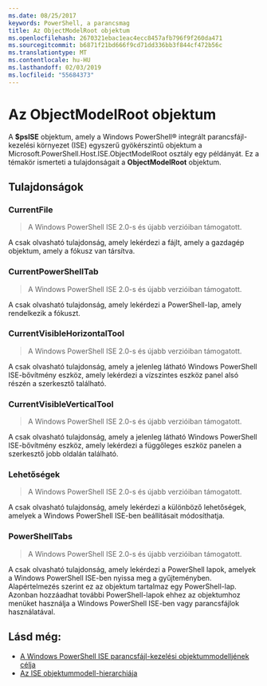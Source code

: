 ```yaml
---
ms.date: 08/25/2017
keywords: PowerShell, a parancsmag
title: Az ObjectModelRoot objektum
ms.openlocfilehash: 2670321ebac1eac4ecc8457afb796f9f260da471
ms.sourcegitcommit: b6871f21bd666f9cd71dd336bb3f844cf472b56c
ms.translationtype: MT
ms.contentlocale: hu-HU
ms.lasthandoff: 02/03/2019
ms.locfileid: "55684373"
---
```

# <a name="the-objectmodelroot-object"></a>Az ObjectModelRoot objektum

A **$psISE** objektum, amely a Windows PowerShell® integrált parancsfájl-kezelési környezet (ISE) egyszerű gyökérszintű objektum a Microsoft.PowerShell.Host.ISE.ObjectModelRoot osztály egy példányát.
Ez a témakör ismerteti a tulajdonságait a **ObjectModelRoot** objektum.

## <a name="properties"></a>Tulajdonságok

### <a name="currentfile"></a>CurrentFile

> A Windows PowerShell ISE 2.0-s és újabb verzióiban támogatott.

A csak olvasható tulajdonság, amely lekérdezi a fájlt, amely a gazdagép objektum, amely a fókusz van társítva.

### <a name="currentpowershelltab"></a>CurrentPowerShellTab

> A Windows PowerShell ISE 2.0-s és újabb verzióiban támogatott.

A csak olvasható tulajdonság, amely lekérdezi a PowerShell-lap, amely rendelkezik a fókuszt.

### <a name="currentvisiblehorizontaltool"></a>CurrentVisibleHorizontalTool

> A Windows PowerShell ISE 2.0-s és újabb verzióiban támogatott.

A csak olvasható tulajdonság, amely a jelenleg látható Windows PowerShell ISE-bővítmény eszköz, amely lekérdezi a vízszintes eszköz panel alsó részén a szerkesztő található.

### <a name="currentvisibleverticaltool"></a>CurrentVisibleVerticalTool

> A Windows PowerShell ISE 2.0-s és újabb verzióiban támogatott.

A csak olvasható tulajdonság, amely a jelenleg látható Windows PowerShell ISE-bővítmény eszköz, amely lekérdezi a függőleges eszköz panelen a szerkesztő jobb oldalán található.

### <a name="options"></a>Lehetőségek

> A Windows PowerShell ISE 2.0-s és újabb verzióiban támogatott.

A csak olvasható tulajdonság, amely lekérdezi a különböző lehetőségek, amelyek a Windows PowerShell ISE-ben beállításait módosíthatja.

### <a name="powershelltabs"></a>PowerShellTabs

> A Windows PowerShell ISE 2.0-s és újabb verzióiban támogatott.

A csak olvasható tulajdonság, amely lekérdezi a PowerShell lapok, amelyek a Windows PowerShell ISE-ben nyissa meg a gyűjteményben. Alapértelmezés szerint ez az objektum tartalmaz egy PowerShell-lap. Azonban hozzáadhat további PowerShell-lapok ehhez az objektumhoz menüket használja a Windows PowerShell ISE-ben vagy parancsfájlok használatával.

## <a name="see-also"></a>Lásd még:

- [A Windows PowerShell ISE parancsfájl-kezelési objektummodelljének célja](Purpose-of-the-Windows-PowerShell-ISE-Scripting-Object-Model.md)
- [Az ISE objektummodell-hierarchiája](The-ISE-Object-Model-Hierarchy.md)